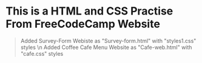 # This is a HTML and CSS Practise From FreeCodeCamp Website
> Added Survey-Form Webiste as "Survey-form.html" with "styles1.css" styles \n
> Added Coffee Cafe Menu Website as "Cafe-web.html" with "cafe.css" styles
